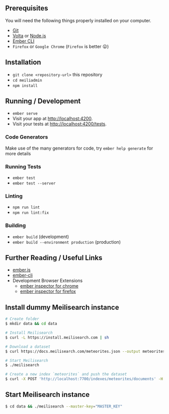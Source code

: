 ## Prerequisites

You will need the following things properly installed on your computer.

* [Git](https://git-scm.com/)
* [Volta](https://volta.sh/) or [Node.js](https://nodejs.org/)
* [Ember CLI](https://cli.emberjs.com/release/)
* `Firefox` or `Google Chrome` (`Firefox` is better 😛)

## Installation

* `git clone <repository-url>` this repository
* `cd meiliadmin`
* `npm install`

## Running / Development

* `ember serve`
* Visit your app at [http://localhost:4200](http://localhost:4200).
* Visit your tests at [http://localhost:4200/tests](http://localhost:4200/tests).

### Code Generators

Make use of the many generators for code, try `ember help generate` for more details

### Running Tests

* `ember test`
* `ember test --server`

### Linting

* `npm run lint`
* `npm run lint:fix`

### Building

* `ember build` (development)
* `ember build --environment production` (production)

## Further Reading / Useful Links

* [ember.js](https://emberjs.com/)
* [ember-cli](https://cli.emberjs.com/release/)
* Development Browser Extensions
  * [ember inspector for chrome](https://chrome.google.com/webstore/detail/ember-inspector/bmdblncegkenkacieihfhpjfppoconhi)
  * [ember inspector for firefox](https://addons.mozilla.org/en-US/firefox/addon/ember-inspector/)

## Install dummy Meilisearch instance
```bash
# Create folder
$ mkdir data && cd data

# Install Meilisearch
$ curl -L https://install.meilisearch.com | sh

# Download a dataset
$ curl https://docs.meilisearch.com/meteorites.json --output meteorites.json

# Start Meilisearch
$ ./meilisearch

# Create a new index `meteorites` and push the dataset
$ curl -X POST 'http://localhost:7700/indexes/meteorites/documents' -H 'Content-Type: application/json' --data-binary @meteorites.json
```

## Start Meilisearch instance
```bash
$ cd data && ./meilisearch --master-key="MASTER_KEY"
```
